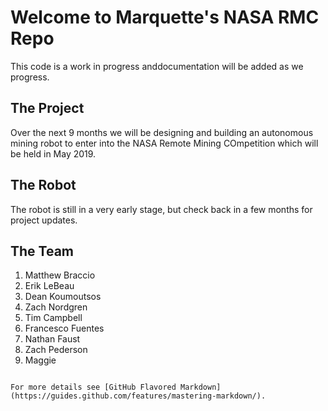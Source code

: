 # Welcome to Marquette's NASA RMC Repo

This code is a work in progress anddocumentation will be added as we progress.

## The Project

Over the next 9 months we will be designing and building an autonomous mining robot to enter into the NASA Remote Mining COmpetition which will be held in May 2019. 

## The Robot

The robot is still in a very early stage, but check back in a few months for project updates.

## The Team

1. Matthew Braccio
2. Erik LeBeau
3. Dean Koumoutsos
4. Zach Nordgren
5. Tim Campbell
6. Francesco Fuentes
7. Nathan Faust
9. Zach Pederson
10. Maggie

```

For more details see [GitHub Flavored Markdown](https://guides.github.com/features/mastering-markdown/).

